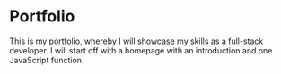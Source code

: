 # Portfolio
This is my portfolio, whereby I will showcase my skills as a full-stack developer. 
I will start off with a homepage with an introduction and one JavaScript function. 
